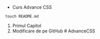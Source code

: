 - Curs Advance CSS
```
touch README.md
```
1. Primul Capitol
2. Modificare de pe GitHub
#   A d v a n c e C S S  
 